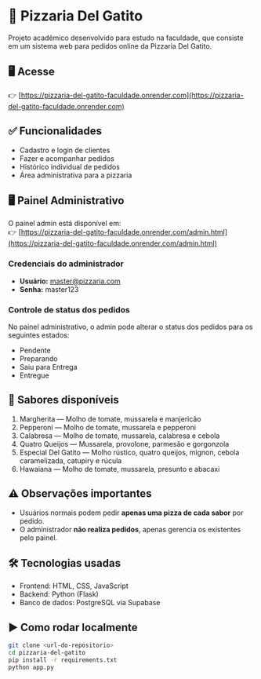 # 🍕 Pizzaria Del Gatito

Projeto acadêmico desenvolvido para estudo na faculdade, que consiste em um sistema web para pedidos online da Pizzaria Del Gatito.

## 🖥️ Acesse

👉 [https://pizzaria-del-gatito-faculdade.onrender.com](https://pizzaria-del-gatito-faculdade.onrender.com)

## ✅ Funcionalidades

- Cadastro e login de clientes  
- Fazer e acompanhar pedidos  
- Histórico individual de pedidos  
- Área administrativa para a pizzaria  

## 🖥️ Painel Administrativo

O painel admin está disponível em:  
👉 [https://pizzaria-del-gatito-faculdade.onrender.com/admin.html](https://pizzaria-del-gatito-faculdade.onrender.com/admin.html)

### Credenciais do administrador

- **Usuário:** master@pizzaria.com  
- **Senha:** master123  

### Controle de status dos pedidos

No painel administrativo, o admin pode alterar o status dos pedidos para os seguintes estados:

- Pendente  
- Preparando  
- Saiu para Entrega  
- Entregue  

## 🍕 Sabores disponíveis

1. Margherita — Molho de tomate, mussarela e manjericão  
2. Pepperoni — Molho de tomate, mussarela e pepperoni  
3. Calabresa — Molho de tomate, mussarela, calabresa e cebola  
4. Quatro Queijos — Mussarela, provolone, parmesão e gorgonzola  
5. Especial Del Gatito — Molho rústico, quatro queijos, mignon, cebola caramelizada, catupiry e rúcula  
6. Hawaiana — Molho de tomate, mussarela, presunto e abacaxi  

## ⚠️ Observações importantes

- Usuários normais podem pedir **apenas uma pizza de cada sabor** por pedido.  
- O administrador **não realiza pedidos**, apenas gerencia os existentes pelo painel.

## 🛠️ Tecnologias usadas

- Frontend: HTML, CSS, JavaScript  
- Backend: Python (Flask)  
- Banco de dados: PostgreSQL via Supabase  

## ▶️ Como rodar localmente

```bash
git clone <url-do-repositorio>
cd pizzaria-del-gatito
pip install -r requirements.txt
python app.py
